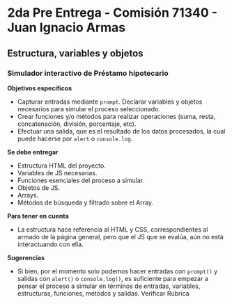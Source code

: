 # 2da Pre Entrega - Comisión 71340 - Juan Ignacio Armas

## Estructura, variables y objetos

### Simulador interactivo de Préstamo hipotecario

**Objetivos específicos**

- Capturar entradas mediante `prompt`. Declarar variables y objetos necesarios para simular el proceso seleccionado.
- Crear funciones y/o métodos para realizar operaciones (suma, resta, concatenación, división, porcentaje, etc).
- Efectuar una salida, que es el resultado de los datos procesados, la cual puede hacerse por `alert` o `console.log`.

**Se debe entregar**

- Estructura HTML del proyecto.
- Variables de JS necesarias.
- Funciones esenciales del proceso a simular.
- Objetos de JS.
- Arrays.
- Métodos de búsqueda y filtrado sobre el Array.

**Para tener en cuenta**

- La estructura hace referencia al HTML y CSS, correspondientes al armado de la página general, pero que el JS que se evalúa, aún no está interactuando con ella.

**Sugerencias**

- Si bien, por el momento solo podemos hacer entradas con `prompt()` y salidas con `alert()` o `console.log()`, es suficiente para empezar a pensar el proceso a simular en términos de entradas, variables, estructuras, funciones, métodos y salidas. Verificar Rúbrica